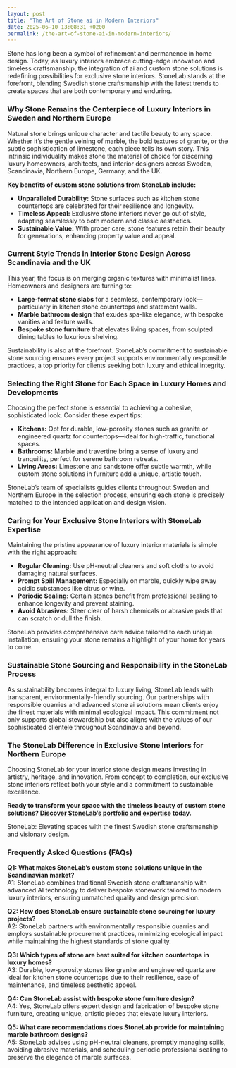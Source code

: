 ```yaml
---
layout: post
title: "The Art of Stone ai in Modern Interiors"
date: 2025-06-10 13:08:31 +0200
permalink: /the-art-of-stone-ai-in-modern-interiors/
---
```

Stone has long been a symbol of refinement and permanence in home design. Today, as luxury interiors embrace cutting-edge innovation and timeless craftsmanship, the integration of ai and custom stone solutions is redefining possibilities for exclusive stone interiors. StoneLab stands at the forefront, blending Swedish stone craftsmanship with the latest trends to create spaces that are both contemporary and enduring.

### Why Stone Remains the Centerpiece of Luxury Interiors in Sweden and Northern Europe

Natural stone brings unique character and tactile beauty to any space. Whether it’s the gentle veining of marble, the bold textures of granite, or the subtle sophistication of limestone, each piece tells its own story. This intrinsic individuality makes stone the material of choice for discerning luxury homeowners, architects, and interior designers across Sweden, Scandinavia, Northern Europe, Germany, and the UK.

**Key benefits of custom stone solutions from StoneLab include:**

- **Unparalleled Durability:** Stone surfaces such as kitchen stone countertops are celebrated for their resilience and longevity.
- **Timeless Appeal:** Exclusive stone interiors never go out of style, adapting seamlessly to both modern and classic aesthetics.
- **Sustainable Value:** With proper care, stone features retain their beauty for generations, enhancing property value and appeal.

### Current Style Trends in Interior Stone Design Across Scandinavia and the UK

This year, the focus is on merging organic textures with minimalist lines. Homeowners and designers are turning to:

- **Large-format stone slabs** for a seamless, contemporary look—particularly in kitchen stone countertops and statement walls.
- **Marble bathroom design** that exudes spa-like elegance, with bespoke vanities and feature walls.
- **Bespoke stone furniture** that elevates living spaces, from sculpted dining tables to luxurious shelving.

Sustainability is also at the forefront. StoneLab’s commitment to sustainable stone sourcing ensures every project supports environmentally responsible practices, a top priority for clients seeking both luxury and ethical integrity.

### Selecting the Right Stone for Each Space in Luxury Homes and Developments

Choosing the perfect stone is essential to achieving a cohesive, sophisticated look. Consider these expert tips:

- **Kitchens:** Opt for durable, low-porosity stones such as granite or engineered quartz for countertops—ideal for high-traffic, functional spaces.
- **Bathrooms:** Marble and travertine bring a sense of luxury and tranquility, perfect for serene bathroom retreats.
- **Living Areas:** Limestone and sandstone offer subtle warmth, while custom stone solutions in furniture add a unique, artistic touch.

StoneLab’s team of specialists guides clients throughout Sweden and Northern Europe in the selection process, ensuring each stone is precisely matched to the intended application and design vision.

### Caring for Your Exclusive Stone Interiors with StoneLab Expertise

Maintaining the pristine appearance of luxury interior materials is simple with the right approach:

- **Regular Cleaning:** Use pH-neutral cleaners and soft cloths to avoid damaging natural surfaces.
- **Prompt Spill Management:** Especially on marble, quickly wipe away acidic substances like citrus or wine.
- **Periodic Sealing:** Certain stones benefit from professional sealing to enhance longevity and prevent staining.
- **Avoid Abrasives:** Steer clear of harsh chemicals or abrasive pads that can scratch or dull the finish.

StoneLab provides comprehensive care advice tailored to each unique installation, ensuring your stone remains a highlight of your home for years to come.

### Sustainable Stone Sourcing and Responsibility in the StoneLab Process

As sustainability becomes integral to luxury living, StoneLab leads with transparent, environmentally-friendly sourcing. Our partnerships with responsible quarries and advanced stone ai solutions mean clients enjoy the finest materials with minimal ecological impact. This commitment not only supports global stewardship but also aligns with the values of our sophisticated clientele throughout Scandinavia and beyond.

### The StoneLab Difference in Exclusive Stone Interiors for Northern Europe

Choosing StoneLab for your interior stone design means investing in artistry, heritage, and innovation. From concept to completion, our exclusive stone interiors reflect both your style and a commitment to sustainable excellence.

**Ready to transform your space with the timeless beauty of custom stone solutions? [Discover StoneLab’s portfolio and expertise](https://stonelab.se/) today.**

StoneLab: Elevating spaces with the finest Swedish stone craftsmanship and visionary design.

### Frequently Asked Questions (FAQs)

**Q1: What makes StoneLab’s custom stone solutions unique in the Scandinavian market?**  
A1: StoneLab combines traditional Swedish stone craftsmanship with advanced AI technology to deliver bespoke stonework tailored to modern luxury interiors, ensuring unmatched quality and design precision.

**Q2: How does StoneLab ensure sustainable stone sourcing for luxury projects?**  
A2: StoneLab partners with environmentally responsible quarries and employs sustainable procurement practices, minimizing ecological impact while maintaining the highest standards of stone quality.

**Q3: Which types of stone are best suited for kitchen countertops in luxury homes?**  
A3: Durable, low-porosity stones like granite and engineered quartz are ideal for kitchen stone countertops due to their resilience, ease of maintenance, and timeless aesthetic appeal.

**Q4: Can StoneLab assist with bespoke stone furniture design?**  
A4: Yes, StoneLab offers expert design and fabrication of bespoke stone furniture, creating unique, artistic pieces that elevate luxury interiors.

**Q5: What care recommendations does StoneLab provide for maintaining marble bathroom designs?**  
A5: StoneLab advises using pH-neutral cleaners, promptly managing spills, avoiding abrasive materials, and scheduling periodic professional sealing to preserve the elegance of marble surfaces.

<script type="application/ld+json">
{
  "@context": "https://schema.org",
  "@type": "BlogPosting",
  "headline": "The Art of Stone ai in Modern Interiors",
  "description": "Exploring how StoneLab integrates AI technology with Swedish stone craftsmanship to create exclusive, sustainable stone interiors for luxury spaces across Scandinavia and Northern Europe.",
  "author": {
    "@type": "Person",
    "name": "StoneLab"
  },
  "publisher": {
    "@type": "Person",
    "name": "StoneLab"
  },
  "mainEntityOfPage": {
    "@type": "WebPage",
    "@id": "https://stonelab.se/blog/the-art-of-stone-ai-in-modern-interiors"
  },
  "datePublished": "2024-06-01",
  "dateModified": "2024-06-01",
  "keywords": "StoneLab, custom stone solutions, interior stone design, exclusive stone interiors, Swedish stone craftsmanship, luxury interior materials, kitchen stone countertops, marble bathroom design, bespoke stone furniture, sustainable stone sourcing",
  "articleSection": "Customized stone solutions and Exclusive interior design",
  "inLanguage": "en",
  "url": "https://stonelab.se/blog/the-art-of-stone-ai-in-modern-interiors"
}
</script>

<script type="application/ld+json">
{
  "@context": "https://schema.org",
  "@type": "FAQPage",
  "mainEntity": [
    {
      "@type": "Question",
      "name": "What makes StoneLab’s custom stone solutions unique in the Scandinavian market?",
      "acceptedAnswer": {
        "@type": "Answer",
        "text": "StoneLab combines traditional Swedish stone craftsmanship with advanced AI technology to deliver bespoke stonework tailored to modern luxury interiors, ensuring unmatched quality and design precision."
      }
    },
    {
      "@type": "Question",
      "name": "How does StoneLab ensure sustainable stone sourcing for luxury projects?",
      "acceptedAnswer": {
        "@type": "Answer",
        "text": "StoneLab partners with environmentally responsible quarries and employs sustainable procurement practices, minimizing ecological impact while maintaining the highest standards of stone quality."
      }
    },
    {
      "@type": "Question",
      "name": "Which types of stone are best suited for kitchen countertops in luxury homes?",
      "acceptedAnswer": {
        "@type": "Answer",
        "text": "Durable, low-porosity stones like granite and engineered quartz are ideal for kitchen stone countertops due to their resilience, ease of maintenance, and timeless aesthetic appeal."
      }
    },
    {
      "@type": "Question",
      "name": "Can StoneLab assist with bespoke stone furniture design?",
      "acceptedAnswer": {
        "@type": "Answer",
        "text": "Yes, StoneLab offers expert design and fabrication of bespoke stone furniture, creating unique, artistic pieces that elevate luxury interiors."
      }
    },
    {
      "@type": "Question",
      "name": "What care recommendations does StoneLab provide for maintaining marble bathroom designs?",
      "acceptedAnswer": {
        "@type": "Answer",
        "text": "StoneLab advises using pH-neutral cleaners, promptly managing spills, avoiding abrasive materials, and scheduling periodic professional sealing to preserve the elegance of marble surfaces."
      }
    }
  ]
}
</script>